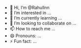 - 👋 Hi, I’m @Rahullnn
- 👀 I’m interested in ...
- 🌱 I’m currently learning ...
- 💞️ I’m looking to collaborate on ...
- 📫 How to reach me ...
- 😄 Pronouns: ...
- ⚡ Fun fact: ...

<!---
Rahullnn/Rahullnn is a ✨ special ✨ repository because its `README.md` (this file) appears on your GitHub profile.
You can click the Preview link to take a look at your changes.
--->
